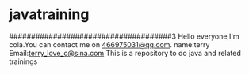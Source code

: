 javatraining
============
#####################################3
Hello everyone,I'm cola.You can  contact me on 466975031@qq.com.
name:terry
Email:terry_love_c@sina.com
This is a repository to do java and related trainings

